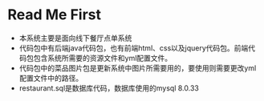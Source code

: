 # Read Me First

* 本系统主要是面向线下餐厅点单系统
* 代码包中有后端java代码包，也有前端html、css以及jquery代码包。前端代码包包含系统所需要的资源文件和yml配置文件。
* 代码包中的菜品图片包是更新系统中图片所需要用的，要使用则需要更改yml配置文件中的路径。
* restaurant.sql是数据库代码，数据库使用的mysql 8.0.33

